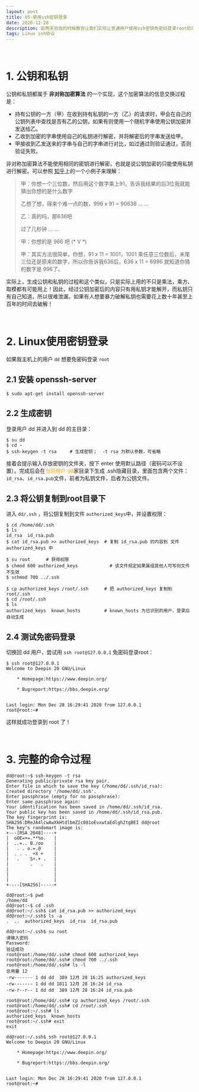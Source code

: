```yaml
---
layout: post
title: 05-使用ssh密钥登录
date: 2020-12-28
description: 前两天验收的时候教官让我们实现让普通用户使用ssh密钥免密码登录root的功能，琢磨了一段时间终于成功解决了这个问题，cheers！
tags: Linux ssh协议
---
```

<br>

# 1. 公钥和私钥

公钥和私钥都属于 **非对称加密算法** 的一个实现，这个加密算法的信息交换过程是：

- 持有公钥的一方（甲）在收到持有私钥的一方（乙）的请求时，甲会在自己的公钥列表中查找是否有乙的公钥，如果有则使用一个随机字串使用公钥加密并发送给乙。
- 乙收到加密的字串使用自己的私钥进行解密，并将解密后的字串发送给甲。
- 甲接收到乙发送来的字串与自己的字串进行对比，如过通过则验证通过，否则验证失败。

非对称加密算法不能使用相同的密钥进行解密，也就是说公钥加密的只能使用私钥进行解密。可以参照 [知乎](https://www.zhihu.com/question/33645891)上的一个小例子来理解：

> 甲：你想一个三位数，然后用这个数字乘上91，告诉我结果的后3位我就能猜出你想的是什么数字
>
> 乙想了想，得来个难一点的数，996 x 91 = 90636 ... ...
>
> 乙：真的吗，那636吧
>
> 过了几秒钟 ... ...
>
> 甲：你想的是 966 吧 (\* V \*)
>
> 甲：其实方法很简单，你想，91 x 11 = 1001，1001 乘任意三位数后，末尾三位还是原来的数字，所以你告诉我636后，636 x 11 = 6996 就知道你猜的数字是 996了。


实际上，生成公钥和私钥的过程和这个类似，只是实际上用的不只是乘法，乘方、取模都有可能用上！因此，经过公钥加密后的内容只有用私钥才能解开，而私钥只有自己知道，所以很难泄漏，如果有人想要暴力破解私钥也需要花上数十年甚至上百年的时间去破解！

<br>

# 2. Linux使用密钥登录

如果我主机上的用户 `dd` 想要免密码登录 `root`

## 2.1 安装  openssh-server

```shell
$ sudo apt-get install openssh-server
```

## 2.2 生成密钥

登录用户 dd 并进入到 dd 的主目录：

```shell
$ su dd
$ cd ~
$ ssh-keygen -t rsa     # 生成密钥；  -t rsa 为默认参数，可省略
```

接着会提示输入存放密钥的文件夹，按下 enter 使用默认路径（密码可以不设置）。完成后会在<font color=orange>当前用户 dd</font>家目录下生成 .ssh隐藏目录，里面包含两个文件：`id_rsa`、`id_rsa.pub`文件，前者为私钥文件，后者为公钥文件。

## 2.3 将公钥复制到root目录下

进入 `dd/.ssh` ，将公钥复制到文件 `authorized_keys`中，并设置权限：

```shell
$ cd /home/dd/.ssh
$ ls
id_rsa  id_rsa.pub
$ cat id_rsa.pub >> authorized_keys  # 复制 id_rsa.pub 的内容到 文件 authorized_keys 中

$ su root      # 获得权限
$ chmod 600 authorized_keys            # 该文件规定如果属组其他人可写则文件不生效
$ schmod 700 ../.ssh

$ cp authorized_keys /root/.ssh      # 把 authorized_keys 复制到 root/.ssh
$ cd /root/.ssh
$ ls
authorized_keys  known_hosts         # known_hosts 为已识别的用户，登录后自动生成
```

## 2.4 测试免密码登录

切换回 dd 用户，尝试用 `ssh root@127.0.0.1` 免密码登录root：

```shell
$ ssh root@127.0.0.1
Welcome to Deepin 20 GNU/Linux

    * Homepage:https://www.deepin.org/

    * Bugreport:https://bbs.deepin.org/


Last login: Mon Dec 28 16:29:41 2020 from 127.0.0.1
root@root:~#
```

这样就成功登录到 root 了！


<br>

# 3. 完整的命令过程
```shell
dd@root:~$ ssh-keygen -t rsa
Generating public/private rsa key pair.
Enter file in which to save the key (/home/dd/.ssh/id_rsa):
Created directory '/home/dd/.ssh'.
Enter passphrase (empty for no passphrase):
Enter same passphrase again:
Your identification has been saved in /home/dd/.ssh/id_rsa.
Your public key has been saved in /home/dd/.ssh/id_rsa.pub.
The key fingerprint is:
SHA256:DReJA4lcwAwXkHtdlbmZIc081oEvxwtaEdlgh2tgBEI dd@root
The key's randomart image is:
+---[RSA 2048]----+
|  oOE=+=.**%o.   |
|  ..=.. B./oo    |
|   . . o.=.@     |
|  . . .  +X +    |
|   .    S+.+ .   |
|        .   .    |
|                 |
|                 |
|                 |
+----[SHA256]-----+

dd@root:~$ pwd
/home/dd
dd@root:~$ cd .ssh
dd@root:~/.ssh$ cat id_rsa.pub >> authorized_keys
dd@root:~/.ssh$ ls -a
.  ..  authorized_keys  id_rsa  id_rsa.pub

dd@root:~/.ssh$ su root
请输入密码
Password:
验证成功
root@root:/home/dd/.ssh# chmod 600 authorized_keys
root@root:/home/dd/.ssh# chmod 700 ../.ssh
root@root:/home/dd/.ssh# ls -l
总用量 12
-rw------- 1 dd dd  389 12月 28 16:25 authorized_keys
-rw------- 1 dd dd 1811 12月 28 16:24 id_rsa
-rw-r--r-- 1 dd dd  389 12月 28 16:24 id_rsa.pub

root@root:/home/dd/.ssh# cp authorized_keys /root/.ssh
root@root:/home/dd/.ssh# cd /root/.ssh
root@root:~/.ssh# ls
authorized_keys  known_hosts
root@root:~/.ssh# exit
exit

dd@root:~/.ssh$ ssh root@127.0.0.1
Welcome to Deepin 20 GNU/Linux

    * Homepage:https://www.deepin.org/

    * Bugreport:https://bbs.deepin.org/


Last login: Mon Dec 28 16:29:41 2020 from 127.0.0.1
root@root:~#
```

